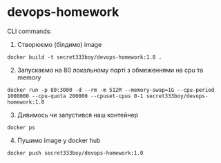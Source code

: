 # devops-homework

CLI commands:

1. Створюємо (білдимо) image
```
docker build -t secret333boy/devops-homework:1.0 .
```
2. Запускаємо на 80 локальному порті з обмеженнями на cpu та memory
```
docker run -p 80:3000 -d --rm -m 512M --memory-swap=1G --cpu-period 1000000 --cpu-quota 200000 --cpuset-cpus 0-1 secret333boy/devops-homework:1.0
```
3. Дивимось чи запустився наш контейнер
```
docker ps
```
4. Пушимо image у docker hub
```
docker push secret333boy/devops-homework:1.0
```
